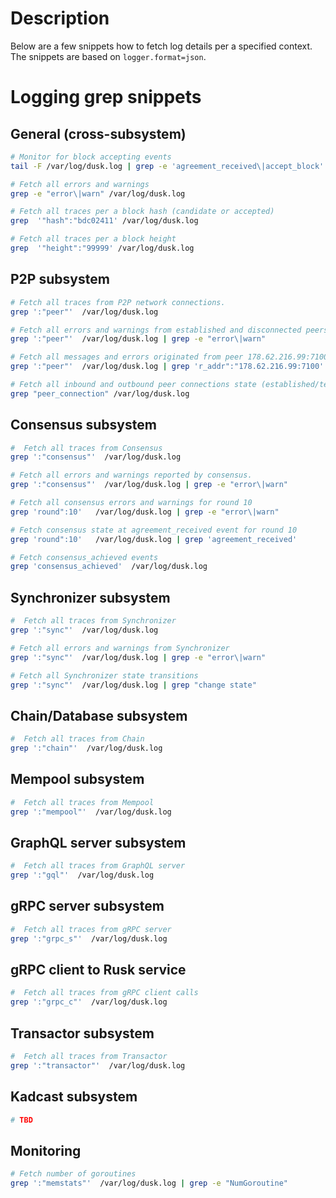 # Description

Below are a few snippets how to fetch log details per a specified context. The
snippets are based on `logger.format=json`.

# Logging grep snippets

## General (cross-subsystem)

```bash
# Monitor for block accepting events
tail -F /var/log/dusk.log | grep -e 'agreement_received\|accept_block' 

# Fetch all errors and warnings
grep -e "error\|warn" /var/log/dusk.log

# Fetch all traces per a block hash (candidate or accepted)
grep  '"hash":"bdc02411' /var/log/dusk.log

# Fetch all traces per a block height
grep  '"height":"99999' /var/log/dusk.log

```

## P2P subsystem

```bash
# Fetch all traces from P2P network connections.  
grep ':"peer"'  /var/log/dusk.log

# Fetch all errors and warnings from established and disconnected peers.  
grep ':"peer"'  /var/log/dusk.log | grep -e "error\|warn"

# Fetch all messages and errors originated from peer 178.62.216.99:7100
grep ':"peer"'  /var/log/dusk.log | grep 'r_addr":"178.62.216.99:7100'

# Fetch all inbound and outbound peer connections state (established/terminated)
grep "peer_connection" /var/log/dusk.log
```

## Consensus subsystem

```bash
#  Fetch all traces from Consensus
grep ':"consensus"'  /var/log/dusk.log

# Fetch all errors and warnings reported by consensus.  
grep ':"consensus"'  /var/log/dusk.log | grep -e "error\|warn"

# Fetch all consensus errors and warnings for round 10
grep 'round":10'   /var/log/dusk.log | grep -e "error\|warn"

# Fetch consensus state at agreement_received event for round 10
grep 'round":10'   /var/log/dusk.log | grep 'agreement_received'

# Fetch consensus_achieved events
grep 'consensus_achieved'  /var/log/dusk.log

```

## Synchronizer subsystem

```bash
#  Fetch all traces from Synchronizer
grep ':"sync"'  /var/log/dusk.log

# Fetch all errors and warnings from Synchronizer  
grep ':"sync"'  /var/log/dusk.log | grep -e "error\|warn"

# Fetch all Synchronizer state transitions
grep ':"sync"'  /var/log/dusk.log | grep "change state"
```

## Chain/Database subsystem

```bash
#  Fetch all traces from Chain
grep ':"chain"'  /var/log/dusk.log
```

## Mempool subsystem

```bash
#  Fetch all traces from Mempool
grep ':"mempool"'  /var/log/dusk.log
```

## GraphQL server subsystem

```bash
#  Fetch all traces from GraphQL server
grep ':"gql"'  /var/log/dusk.log
```

## gRPC server subsystem

```bash
#  Fetch all traces from gRPC server
grep ':"grpc_s"'  /var/log/dusk.log
```

## gRPC client to Rusk service

```bash
#  Fetch all traces from gRPC client calls
grep ':"grpc_c"'  /var/log/dusk.log
```

## Transactor subsystem

```bash
#  Fetch all traces from Transactor
grep ':"transactor"'  /var/log/dusk.log
```

## Kadcast subsystem

```bash
# TBD
```

## Monitoring

```bash
# Fetch number of goroutines
grep ':"memstats"'  /var/log/dusk.log | grep -e "NumGoroutine"
```

 
